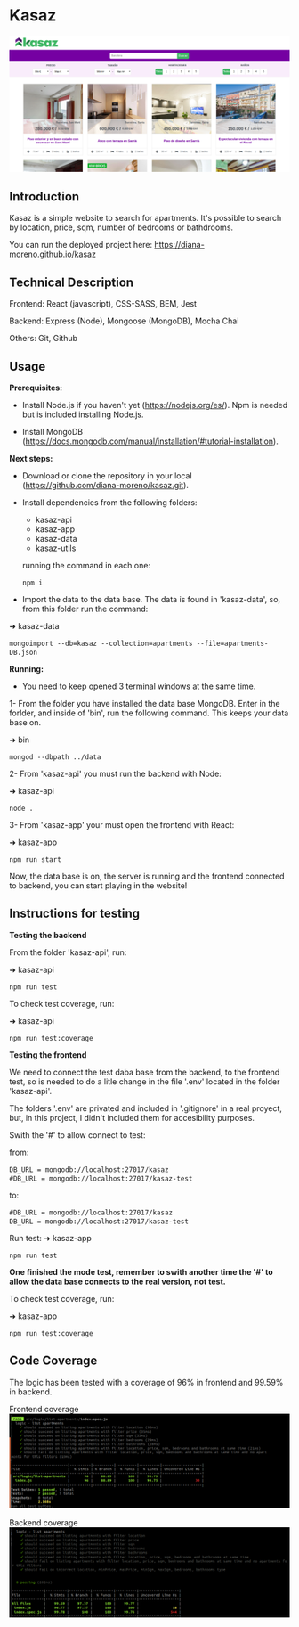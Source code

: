 # Kasaz

![Main](./kasaz-doc/img/main.png)

## Introduction

Kasaz is a simple website to search for apartments.
It's possible to search by location, price, sqm, number of bedrooms or bathdrooms.

You can run the deployed project here: https://diana-moreno.github.io/kasaz

## Technical Description

Frontend: React (javascript), CSS-SASS, BEM, Jest

Backend: Express (Node), Mongoose (MongoDB), Mocha Chai

Others: Git, Github

## Usage

**Prerequisites:**

- Install Node.js if you haven't yet (https://nodejs.org/es/). Npm is needed but is included installing Node.js.

- Install MongoDB (https://docs.mongodb.com/manual/installation/#tutorial-installation).

**Next steps:**

- Download or clone the repository in your local (https://github.com/diana-moreno/kasaz.git).

- Install dependencies from the following folders:
  - kasaz-api
  - kasaz-app
  - kasaz-data
  - kasaz-utils

  running the command in each one:
  ```
  npm i
  ```
- Import the data to the data base. The data is found in 'kasaz-data', so, from this folder run the command:

➜  kasaz-data
  ```
  mongoimport --db=kasaz --collection=apartments --file=apartments-DB.json
  ```

**Running:**

- You need to keep opened 3 terminal windows at the same time.

1- From the folder you have installed the data base MongoDB. Enter in the forlder, and inside of 'bin', run the following command. This keeps your data base on.

➜  bin
  ```
  mongod --dbpath ../data
  ```

2- From 'kasaz-api' you must run the backend with Node:

➜  kasaz-api
  ```
  node .
  ```

3- From 'kasaz-app' your must open the frontend with React:

➜  kasaz-app
  ```
  npm run start
  ```

Now, the data base is on, the server is running and the frontend connected to backend, you can start playing in the website!

## Instructions for testing

**Testing the backend**

From the folder 'kasaz-api', run:

➜  kasaz-api
  ```
  npm run test
  ```
To check test coverage, run:

➜  kasaz-api
  ```
  npm run test:coverage
  ```

**Testing the frontend**

We need to connect the test daba base from the backend, to the frontend test, so is needed to do a litle change in the file '.env' located in the folder 'kasaz-api'.

The folders '.env' are privated and included in '.gitignore' in a real proyect, but, in this project, I didn't included them for accesibility purposes.

Swith the '#' to allow connect to test:

from:
```
DB_URL = mongodb://localhost:27017/kasaz
#DB_URL = mongodb://localhost:27017/kasaz-test
```
to:
```
#DB_URL = mongodb://localhost:27017/kasaz
DB_URL = mongodb://localhost:27017/kasaz-test
```

Run test:
➜  kasaz-app
  ```
  npm run test
  ```

**One finished the mode test, remember to swith another time the '#' to allow the data base connects to the real version, not test.**

To check test coverage, run:

➜  kasaz-app
  ```
  npm run test:coverage
  ```

## Code Coverage

The logic has been tested with a coverage of 96% in frontend and 99.59% in backend.

Frontend coverage
![Frontend coverage](./kasaz-doc/img/app-test-coverage.png)

Backend coverage
![Backend coverage](./kasaz-doc/img/api-test-coverage.png)
